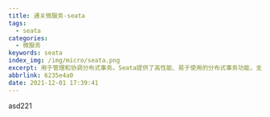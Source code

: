 ```yaml
---
title: 通关微服务-seata
tags:
  - seata
categories:
  - 微服务
keywords: seata
index_img: /img/micro/seata.png
excerpt: 用于管理和协调分布式事务。Seata提供了高性能、易于使用的分布式事务功能，支持多种数据库和事务模型，XA、TCC（Try-Confirm-Cancel）、AT（Automatic Transaction）等。帮助开发者在微服务和分布式系统中确保数据一致性和事务的可靠性。
abbrlink: 6235e4a0
date: 2021-12-01 17:39:41
---
```

asd221